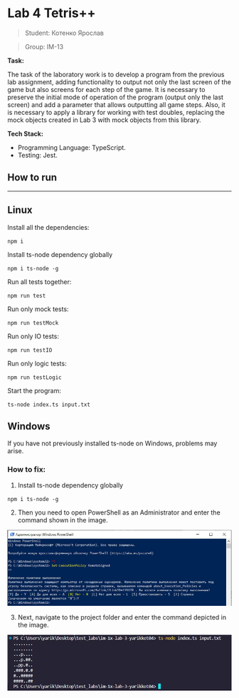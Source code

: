 # Lab 4 Tetris++
> Student: Котенко Ярослав

> Group: IM-13

**Task:**

The task of the laboratory work is to develop a program from the previous lab assignment, adding functionality to output not only the last screen of the game but also screens for each step of the game. It is necessary to preserve the initial mode of operation of the program (output only the last screen) and add a parameter that allows outputting all game steps. Also, it is necessary to apply a library for working with test doubles, replacing the mock objects created in Lab 3 with mock objects from this library.

**Tech Stack:**

- Programming Language: TypeScript.
- Testing: Jest.

## How to run
---
## Linux
Install all the dependencies:
```
npm i
```
Install ts-node dependency globally
```
npm i ts-node -g
```
Run all tests together:
```
npm run test
```
Run only mock tests:
```
npm run testMock
```
Run only IO tests:
```
npm run testIO
```
Run only logic tests:
```
npm run testLogic
```
Start the program: 
```
ts-node index.ts input.txt
```
## Windows
If you have not previously installed ts-node on Windows, problems may arise.

### How to fix:
1) Install ts-node dependency globally
```
npm i ts-node -g
```
2) Then you need to open PowerShell as an Administrator and enter the command shown in the image.

![Error](img/photo_2023-12-08_04-14-25.jpg)

3) Next, navigate to the project folder and enter the command depicted in the image.

![Error](img/photo_2023-12-08_04-15-04.jpg)

